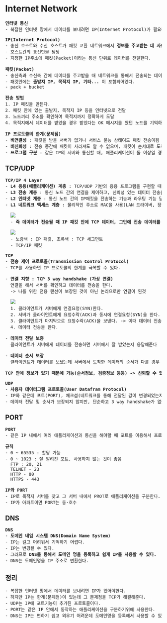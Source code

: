 # Internet Network
<pre>
<b>인터넷 통신</b>
- 복잡한 인터넷 망에서 데이터를 보내려면 IP(Internet Protocol)가 필요하다.

<b>IP(Internet Protocol)</b>
- 송신 호스트와 수신 호스트가 패킷 교환 네트워크에서 <b>정보를 주고받는 데 사용하는 통신규약</b>
- 호스트간의 통신만을 담당
- 지정한 IP주소에 패킷(Packet)이라는 통신 단위로 데이터를 전달한다.

<b>패킷(Packet)</b>
- 송신측과 수신측 간에 데이터를 주고받을 때 네트워크를 통해서 전송되는 데이터 조각
- 패킷안에는 <b>출발지 IP, 목적지 IP, 기타...</b> 이 포함되어있다.
- pack + bucket

<b>전송 방법</b>
1. IP 패킷을 만든다.
2. 패킷 안에 있는 출발지, 목적지 IP 등을 인터넷으로 전달
3. 노드끼리 주소를 확인하여 목적지까지 정확하게 도달
4. 목적지에서 데이터를 받았을 경우 받았다는 OK 메시지를 왔던 노드를 기억하여 빠르게 답한다.

<b>IP 프로토콜의 한계(문제점)</b>
- <b>비연결성</b> : 패킷을 받을 서버가 없거나 서비스 불능 상태여도 패킷 전송이됨
- <b>비신뢰성</b> : 전송 중간에 패킷이 사라져도 알 수 없으며, 패킷이 순서대로 도착하지 않아도 해결 불가
- <b>프로그램 구분</b> : 같은 IP의 서버와 통신할 때, 애플리케이션이 둘 이상일 경우 포트가 없어서 구분 불가
</pre>
## TCP/UDP
<pre>
<b>TCP/IP 4 Layer</b>
- <b>L4 응용(애플리케이션) 계층</b> : TCP/UDP 기반의 응용 프로그램을 구현할 때 사용(HTTP, FTP, SSH)
- <b>L3 전송 계층</b> : 통신 노드 간의 연결을 제어하고, 신뢰성 있는 데이터 전송을 담당(TCP, UDP)
- <b>L2 인터넷 계층</b> : 통신 노드 간의 IP패킷을 전송하는 기능과 라우팅 기능 담당(IP, ARP, RARP)
- <b>L1 네트워크 엑세스 계층</b> : 물리적인 주소로 MAC을 사용(LAN 드라이버, 장비)

  <img src="https://github.com/RyuKyeongWoo/TIL/blob/main/HTTP/img/TCPIP4Layer.PNG"/>
  - <b>즉 데이터가 전송될 때 IP 패킷 안에 TCP 데이터, 그안에 전송 데이터를 포함하여 전송한다.</b>

  <img src="https://github.com/RyuKyeongWoo/TIL/blob/main/HTTP/img/TCPIP.PNG"/>
  - 노랑색 : IP 패킷, 초록색 : TCP 세그먼트
  - TCP/IP 패킷

<b>TCP</b>
- <b>전송 제어 프로토콜(Transmission Control Protocol)</b>
- TCP를 사용하면 IP 프로토콜의 한계를 극복할 수 있다.

- <b>연결 지향 : TCP 3 way handshake (가상 연결)</b>
  연결을 해서 서버를 확인하고 데이터를 전송을 한다.
  -> 나를 위한 전용 랜선이 보장된 것이 아닌 논리으로만 연결이 된것

  <img src="https://github.com/RyuKyeongWoo/TIL/blob/main/HTTP/img/TCP3WayHandshake.PNG"/>
  1. 클라이언트가 서버에게 연결요청(SYN)한다.
  2. 서버가 클라이언트에게 요청수락(ACK)과 동시에 연결요청(SYN)을 한다.
  3. 클라이언트가 마지막으로 요청수락(ACK)을 보낸다. -> 이때 데이터 전송을 같이 보내기도 함
  4. 데이터 전송을 한다.

- <b>데이터 전달 보증</b>
  클라이언트가 서버에게 데이터를 전송하면 서버에서 잘 받았는지 응답해준다

- <b>데이터 순서 보장</b>
  클라이언트가 데이터를 보냈는데 서버에서 도착한 데이터의 순서가 다를 경우 전부 버리고 다시 요청하여 데이터를 받는다.

<b>TCP 안에 정보가 있기 때문에 가능(순서정보, 검증정보 등등) -> 신뢰할 수 있는 프로토콜</b>

<b>UDP</b>
- <b>사용자 데이터그램 프로토콜(User Datafram Protocol)</b>
- IP와 같은데 포트(PORT), 체크섬(네트워크를 통해 전달된 값이 변경되었는지를 검증) 정보가 추가된 프로토콜
- 데이터 전달 및 순서가 보장되지 않지만, 단순하고 3 way handshake가 없어서 빠르다.
</pre>
## PORT
<pre>
<b>PORT</b>
- 같은 IP 내에서 여러 애플리케이션과 통신을 해야할 때 포트를 이용해서 프로세스를 구분한다.

<b>규칙</b>
- 0 ~ 65535 : 할당 가능
- 0 ~ 1023 : 잘 알려진 포트, 사용하지 않는 것이 좋음
  FTP : 20, 21
  TELNET - 23
  HTTP - 80
  HTTPS - 443

<b>IP와 PORT</b>
- IP로 목적지 서버를 찾고 그 서버 내에서 PROT로 애플리케이션을 구분한다.
- IP가 아파트이면 PORT는 동·호수
</pre>
## DNS
<pre>
<b>DNS</b>
- <b>도메인 네임 시스템 DNS(Domain Name System)</b>
- IP는 길고 어려워서 기억하기 어렵다.
- IP는 변경될 수 있다.
- 그러므로 <b>DNS를 통해서 도메인 명을 등록하고 쉽게 IP를 사용할 수 있다.</b>
- DNS는 도메인명을 IP 주소로 변환한다.
</pre>
## 정리
<pre>
- 복잡한 인터넷 망에서 데이터를 보내려면 IP가 있어야한다.
- 하지만 IP는 한계(문제점)이 있는데 그 문제점을 TCP가 해결해준다.
- UDP는 IP에 포트기능이 추가된 프로토콜이다.
- PORT는 같은 IP 안에서 동작하는 애플리케이션을 구분하기위해 사용한다.
- DNS는 IP는 변하기 쉽고 외우기 어려운데 도메인명을 등록해서 사용할 수 있도록 도와준다.
</pre>
